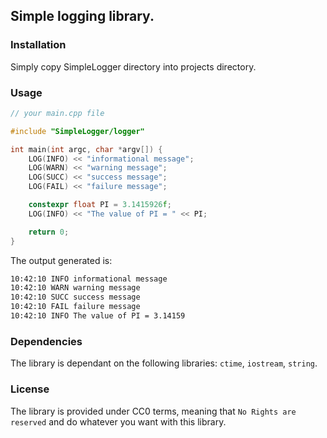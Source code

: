 ## Simple logging library.

### Installation

Simply copy SimpleLogger directory into projects directory.

### Usage

```cpp
// your main.cpp file

#include "SimpleLogger/logger"

int main(int argc, char *argv[]) {
    LOG(INFO) << "informational message";
    LOG(WARN) << "warning message";
    LOG(SUCC) << "success message";
    LOG(FAIL) << "failure message";

    constexpr float PI = 3.1415926f;
    LOG(INFO) << "The value of PI = " << PI;

    return 0;
}
```

The output generated is:
```bash
10:42:10 INFO informational message
10:42:10 WARN warning message
10:42:10 SUCC success message
10:42:10 FAIL failure message
10:42:10 INFO The value of PI = 3.14159
```

### Dependencies

The library is dependant on the following libraries: `ctime`, `iostream`, `string`.

### License

The library is provided under CC0 terms, meaning that `No Rights are reserved`
and do whatever you want with this library.
